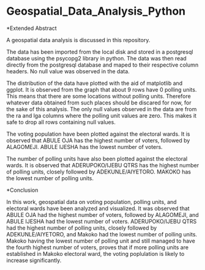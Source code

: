 # Geospatial_Data_Analysis_Python
*Extended Abstract

A geospatial data analysis is discussed in this repository. 

The data has been imported from the local disk and stored in a postgresql database using the psycopg2 library in python. The data was then read directly from the postgresql database and maped to their respective column headers. No null value was observed in the data.

The distribution of the data have plotted with the aid of matplotlib and ggplot. It is observed from the graph that about 9 rows have 0 polling units. This means that there are some locations without polling units. Therefore whatever data obtained from such places should be discared for now, for the sake of this analysis. The only null values observed in the data are from the ra and lga columns where the polling unit values are zero. This makes it safe to drop all rows containing null values.

The voting population have been plotted against the electoral wards. It is observed that ABULE OJA has the highest number of voters, followed by ALAGOMEJI. ABULE IJESHA has the lowest number of voters.

The number of polling units have also been plotted against the electoral wards. It is observed that ADERUPOKO/IJEBU QTRS has the highest number of polling units, closely followed by ADEKUNLE/AIYETORO. MAKOKO has the lowest number of polling units. 

*Conclusion

In this work, geospatial data on voting population, polling units, and electoral wards have been analyzed and visualized. It was observed that ABULE OJA had the highest number of voters, followed by ALAGOMEJI, and ABULE IJESHA had the lowest number of voters. ADERUPOKO/IJEBU QTRS had the highest number of polling units, closely followed by ADEKUNLE/AIYETORO, and Makoko had the lowest number of polling units. Makoko having the lowest number of polling unit and still managed to have the fourth highest number of voters, proves that if more polling units are established in Makoko electoral ward, the voting poplulation is likely to increase significantly.
